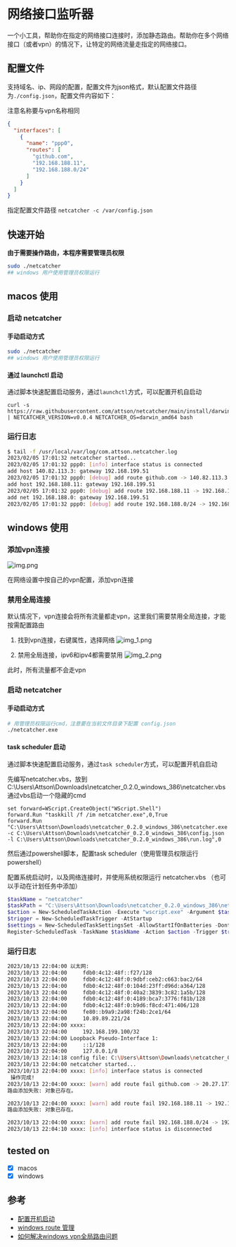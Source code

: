# 网络接口监听器

一个小工具，帮助你在指定的网络接口连接时，添加静态路由。帮助你在多个网络接口（或者vpn）的情况下，让特定的网络流量走指定的网络接口。

## 配置文件

支持域名、ip、网段的配置，配置文件为json格式，默认配置文件路径为`./config.json`，配置文件内容如下：

注意名称要与vpn名称相同

```json
{
  "interfaces": [
    {
      "name": "ppp0",
      "routes": [
        "github.com",
        "192.168.188.11",
        "192.168.188.0/24"
      ]
    }
  ]
}
```

指定配置文件路径 `netcatcher -c /var/config.json`

## 快速开始

**由于需要操作路由，本程序需要管理员权限**

```bash
sudo ./netcatcher
## windows 用户使用管理员权限运行
```

## macos 使用

### 启动 netcatcher

#### 手动启动方式

```bash
sudo ./netcatcher
## windows 用户使用管理员权限运行
```

#### 通过 launchctl 启动

通过脚本快速配置启动服务，通过`launchctl`方式，可以配置开机自启动

```
curl -s https://raw.githubusercontent.com/attson/netcatcher/main/install/darwin.sh | NETCATCHER_VERSION=v0.0.4 NETCATCHER_OS=darwin_amd64 bash
```

### 运行日志

```bash
$ tail -f /usr/local/var/log/com.attson.netcatcher.log
2023/02/05 17:01:32 netcatcher started...
2023/02/05 17:01:32 ppp0: [info] interface status is connected
add host 140.82.113.3: gateway 192.168.199.51
2023/02/05 17:01:32 ppp0: [debug] add route github.com -> 140.82.113.3 @ 192.168.199.51
add host 192.168.188.11: gateway 192.168.199.51
2023/02/05 17:01:32 ppp0: [debug] add route 192.168.188.11 -> 192.168.188.11 @ 192.168.199.51
add net 192.168.188.0: gateway 192.168.199.51
2023/02/05 17:01:32 ppp0: [debug] add route 192.168.188.0/24 -> 192.168.188.0/24 @ 192.168.199.5
```

## windows 使用

### 添加vpn连接

![img.png](doc/img.png)

在网络设置中按自己的vpn配置，添加vpn连接

### 禁用全局连接

默认情况下，vpn连接会将所有流量都走vpn，这里我们需要禁用全局连接，才能按需配置路由

1. 找到vpn连接，右键属性，选择网络
![img_1.png](doc/img_1.png)

2. 禁用全局连接，ipv6和ipv4都需要禁用
![img_2.png](doc/img_2.png)

此时，所有流量都不会走vpn

### 启动 netcatcher

#### 手动启动方式

```bash
# 用管理员权限运行cmd，注意要在当前文件目录下配置 config.json
./netcatcher.exe
```

#### task scheduler 启动

通过脚本快速配置启动服务，通过`task scheduler`方式，可以配置开机自启动

先编写netcatcher.vbs，放到 C:\Users\Attson\Downloads\netcatcher_0.2.0_windows_386\netcatcher.vbs 通过vbs启动一个隐藏的cmd

```
set forward=WScript.CreateObject("WScript.Shell")
forward.Run "taskkill /f /im netcatcher.exe",0,True
forward.Run "C:\Users\Attson\Downloads\netcatcher_0.2.0_windows_386\netcatcher.exe -c C:\Users\Attson\Downloads\netcatcher_0.2.0_windows_386\config.json -l C:\Users\Attson\Downloads\netcatcher_0.2.0_windows_386\run.log",0

```

然后通过powershell脚本，配置task scheduler（使用管理员权限运行powershell）

配置系统启动时，以及网络连接时，并使用系统权限运行 netcatcher.vbs （也可以手动在计划任务中添加）

```powershell
$taskName = "netcatcher"
$taskPath = "C:\Users\Attson\Downloads\netcatcher_0.2.0_windows_386\netcatcher.vbs"
$action = New-ScheduledTaskAction -Execute "wscript.exe" -Argument $taskPath
$trigger = New-ScheduledTaskTrigger -AtStartup
$settings = New-ScheduledTaskSettingsSet -AllowStartIfOnBatteries -DontStopIfGoingOnBatteries -StartWhenAvailable -RunOnlyIfNetworkAvailable -DontStopOnIdleEnd
Register-ScheduledTask -TaskName $taskName -Action $action -Trigger $trigger -Settings $settings -User "SYSTEM"
```


### 运行日志

```bash
2023/10/13 22:04:00 以太网:
2023/10/13 22:04:00     fdb0:4c12:48f::f27/128
2023/10/13 22:04:00     fdb0:4c12:48f:0:9dbf:ceb2:c663:bac2/64
2023/10/13 22:04:00     fdb0:4c12:48f:0:104d:23ff:d96d:a364/128
2023/10/13 22:04:00     fdb0:4c12:48f:0:40a2:3839:3c82:1a5b/128
2023/10/13 22:04:00     fdb0:4c12:48f:0:4189:bca7:3776:f81b/128
2023/10/13 22:04:00     fdb0:4c12:48f:0:b9d6:f8cd:471:406/128
2023/10/13 22:04:00     fe80::b9a9:2a98:f24b:2ce1/64
2023/10/13 22:04:00     10.89.89.221/24
2023/10/13 22:04:00 xxxx:
2023/10/13 22:04:00     192.168.199.100/32
2023/10/13 22:04:00 Loopback Pseudo-Interface 1:
2023/10/13 22:04:00     ::1/128
2023/10/13 22:04:00     127.0.0.1/8
2023/10/13 22:14:18 config file: C:\Users\Attson\Downloads\netcatcher_0.2.0_windows_386\config.json
2023/10/13 22:04:00 netcatcher started...
2023/10/13 22:04:00 xxxx: [info] interface status is connected
 操作完成!
2023/10/13 22:04:00 xxxx: [warn] add route fail github.com -> 20.27.177.113 @ 192.168.199.100 invalid write result
路由添加失败: 对象已存在。

2023/10/13 22:04:00 xxxx: [warn] add route fail 192.168.188.11 -> 192.168.188.11 @ 192.168.199.100 invalid write result
路由添加失败: 对象已存在。

2023/10/13 22:04:00 xxxx: [warn] add route fail 192.168.188.0/24 -> 192.168.188.0/24 @ 192.168.199.100 invalid write result
2023/10/13 22:04:10 xxxx: [info] interface status is disconnected
```

## tested on

- [x] macos
- [x] windows

## 参考

- [配置开机启动](https://www.arloor.com/posts/other/start-onboot-windows-macos/)
- [windows route 管理](https://www.163.com/dy/article/FATGQ880053194Z5.html) 
- [如何解决windows vpn全局路由问题](https://superuser.com/a/198396)